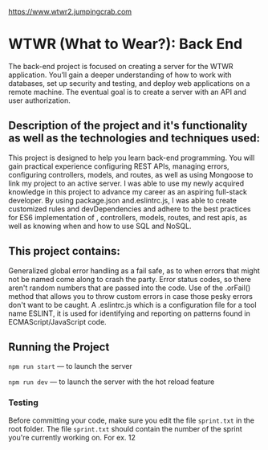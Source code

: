 https://www.wtwr2.jumpingcrab.com

# WTWR (What to Wear?): Back End
The back-end project is focused on creating a server for the WTWR application. You’ll gain a deeper understanding of how to work with databases, set up security and testing, and deploy web applications on a remote machine. The eventual goal is to create a server with an API and user authorization.

## Description of the project and it's functionality as well as the technologies and techniques used:
This project is designed to help you learn back-end programming. You will gain practical experience configuring REST APIs, managing errors, configuring controllers, models, and routes, as well as using Mongoose to link my project to an active server. I was able to use my newly acquired knowledge in this project to advance my career as an aspiring full-stack developer. By using package.json and.eslintrc.js, I was able to create customized rules and devDependencies and adhere to the best practices for ES6 implementation of , controllers, models, routes, and rest apis, as well as knowing when and how to use SQL and NoSQL.

## This project contains:
Generalized global error handling as a fail safe, as to when errors that might not be named come along to crash the party. Error status codes, so there aren't random numbers that are passed into the code. Use of the .orFail() method that allows you to throw custom errors in case those pesky errors don't want to be caught. A .eslintrc.js which is a configuration file for a tool name ESLINT, it is used for identifying and reporting on patterns found in ECMAScript/JavaScript code.

## Running the Project
`npm run start` — to launch the server 

`npm run dev` — to launch the server with the hot reload feature

### Testing
Before committing your code, make sure you edit the file `sprint.txt` in the root folder. The file `sprint.txt` should contain the number of the sprint you're currently working on. For ex. 12
